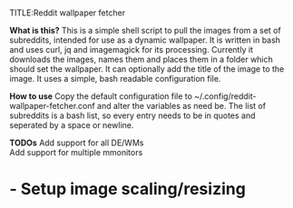 <br>TITLE:Reddit wallpaper fetcher</b>

<b>What is this?</b>
This is a simple shell script to pull the images from a set of subreddits, intended for use as a dynamic wallpaper.
It is written in bash and uses curl, jq and imagemagick for its processing.
Currently it downloads the images, names them and places them in a folder which should set the wallpaper.
It can optionally add the title of the image to the image.
It uses a simple, bash readable configuration file.

<b>How to use</b>
Copy the default configuration file to ~/.config/reddit-wallpaper-fetcher.conf and alter the variables as need be.
The list of subreddits is a bash list, so every entry needs to be in quotes and seperated by a space or newline.

<b>TODOs</b>
Add support for all DE/WMs<br/>
Add support for multiple mmonitors
# - Setup image scaling/resizing

